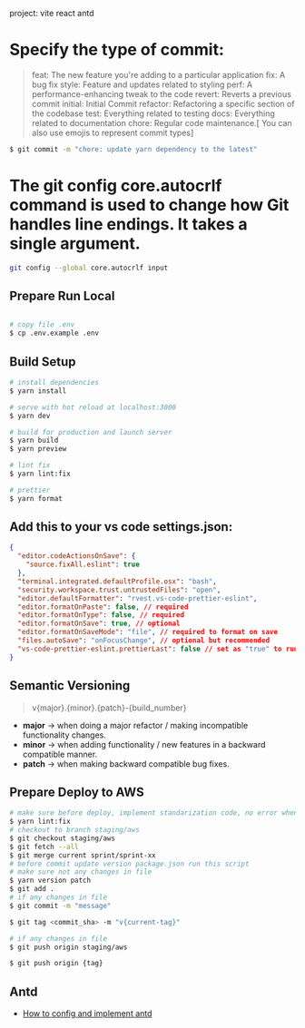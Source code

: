 project: vite react antd

# Specify the type of commit:

> feat: The new feature you're adding to a particular application
> fix: A bug fix
> style: Feature and updates related to styling
> perf: A performance-enhancing tweak to the code
> revert: Reverts a previous commit
> initial: Initial Commit
> refactor: Refactoring a specific section of the codebase
> test: Everything related to testing
> docs: Everything related to documentation
> chore: Regular code maintenance.[ You can also use emojis to represent commit types]

```bash
$ git commit -m "chore: update yarn dependency to the latest"
```

# The git config core.autocrlf command is used to change how Git handles line endings. It takes a single argument.

```bash
git config --global core.autocrlf input
```

## Prepare Run Local

```bash

# copy file .env
$ cp .env.example .env

```

## Build Setup

```bash
# install dependencies
$ yarn install

# serve with hot reload at localhost:3000
$ yarn dev

# build for production and launch server
$ yarn build
$ yarn preview

# lint fix
$ yarn lint:fix

# prettier
$ yarn format
```

## Add this to your vs code settings.json:

```json
{
  "editor.codeActionsOnSave": {
    "source.fixAll.eslint": true
  },
  "terminal.integrated.defaultProfile.osx": "bash",
  "security.workspace.trust.untrustedFiles": "open",
  "editor.defaultFormatter": "rvest.vs-code-prettier-eslint",
  "editor.formatOnPaste": false, // required
  "editor.formatOnType": false, // required
  "editor.formatOnSave": true, // optional
  "editor.formatOnSaveMode": "file", // required to format on save
  "files.autoSave": "onFocusChange", // optional but recommended
  "vs-code-prettier-eslint.prettierLast": false // set as "true" to run 'prettier' last not first
}
```

## **Semantic Versioning**

> v{major}.{minor}.{patch}-{build_number}

- **major** → when doing a major refactor / making incompatible functionality changes.
- **minor** → when adding functionality / new features in a backward compatible manner.
- **patch** → when making backward compatible bug fixes.

## Prepare Deploy to AWS

```bash
# make sure before deploy, implement standarization code, no error when build and test
$ yarn lint:fix
# checkout to branch staging/aws
$ git checkout staging/aws
$ git fetch --all
$ git merge current sprint/sprint-xx
# before commit update version package.json run this script
# make sure not any changes in file
$ yarn version patch
$ git add .
# if any changes in file
$ git commit -m "message"

$ git tag <commit_sha> -m "v{current-tag}"

# if any changes in file
$ git push origin staging/aws

$ git push origin {tag}

```

## Antd

- [How to config and implement antd](https://ant.design)
